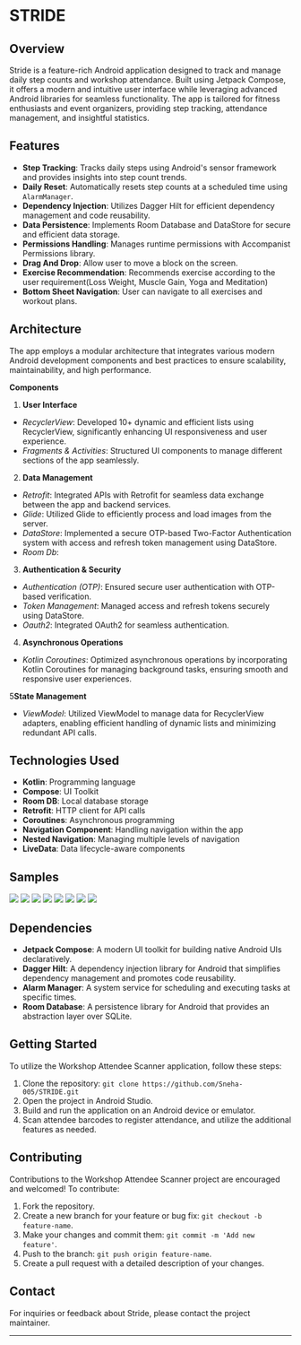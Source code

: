 # STRIDE

## Overview
Stride is a feature-rich Android application designed to track and manage daily step counts and workshop attendance. Built using Jetpack Compose, it offers a modern and intuitive user interface while leveraging advanced Android libraries for seamless functionality. The app is tailored for fitness enthusiasts and event organizers, providing step tracking, attendance management, and insightful statistics.

## Features
- **Step Tracking**: Tracks daily steps using Android's sensor framework and provides insights into step count trends.
- **Daily Reset**: Automatically resets step counts at a scheduled time using `AlarmManager`.
- **Dependency Injection**: Utilizes Dagger Hilt for efficient dependency management and code reusability.
- **Data Persistence**: Implements Room Database and DataStore for secure and efficient data storage.
- **Permissions Handling**: Manages runtime permissions with Accompanist Permissions library.
- **Drag And Drop**: Allow user to move a block on the screen.
- **Exercise Recommendation**: Recommends exercise according to the user requirement(Loss Weight, Muscle Gain, Yoga and Meditation)
- **Bottom Sheet Navigation**: User can navigate to all exercises and workout plans.

## Architecture
The app employs a modular architecture that integrates various modern Android development components and best practices to ensure scalability, maintainability, and high performance.

**Components**

1. **User Interface**
- *RecyclerView*: Developed 10+ dynamic and efficient lists using RecyclerView, significantly enhancing UI responsiveness and user experience.
- *Fragments & Activities*: Structured UI components to manage different sections of the app seamlessly.

2. **Data Management**
- *Retrofit*: Integrated APIs with Retrofit for seamless data exchange between the app and backend services.
- *Glide*: Utilized Glide to efficiently process and load images from the server.
- *DataStore*: Implemented a secure OTP-based Two-Factor Authentication system with access and refresh token management using DataStore.
- *Room Db*: 

3. **Authentication & Security**
- *Authentication (OTP)*: Ensured secure user authentication with OTP-based verification.
- *Token Management*: Managed access and refresh tokens securely using DataStore.
- *Oauth2*: Integrated OAuth2 for seamless authentication.  

4. **Asynchronous Operations**
- *Kotlin Coroutines*: Optimized asynchronous operations by incorporating Kotlin Coroutines for managing background tasks, ensuring smooth and responsive user experiences.

5**State Management**
- *ViewModel*: Utilized ViewModel to manage data for RecyclerView adapters, enabling efficient handling of dynamic lists and minimizing redundant API calls.

## Technologies Used

- **Kotlin**: Programming language
- **Compose**: UI Toolkit
- **Room DB**: Local database storage
- **Retrofit**: HTTP client for API calls
- **Coroutines**: Asynchronous programming
- **Navigation Component**: Handling navigation within the app
- **Nested Navigation**: Managing multiple levels of navigation
- **LiveData**: Data lifecycle-aware components

## Samples
<img src="app/src/main/assets/Screenshot 2025-04-16 092211.png">
<img src="app/src/main/assets/Screenshot 2025-04-16 092300.png">
<img src="app/src/main/assets/Screenshot 2025-04-16 092331.png">
<img src="app/src/main/assets/Screenshot 2025-04-16 092345.png">
<img src="app/src/main/assets/Screenshot 2025-04-16 092406.png">
<img src="app/src/main/assets/Screenshot 2025-04-16 092436.png">
<img src="app/src/main/assets/Screenshot 2025-04-16 092448.png">
<img src="app/src/main/assets/Screenshot 2025-04-16 092505.png">

## Dependencies
- **Jetpack Compose**: A modern UI toolkit for building native Android UIs declaratively.
- **Dagger Hilt**: A dependency injection library for Android that simplifies dependency management and promotes code reusability.
- **Alarm Manager**: A system service for scheduling and executing tasks at specific times.
- **Room Database**: A persistence library for Android that provides an abstraction layer over SQLite.

## Getting Started
To utilize the Workshop Attendee Scanner application, follow these steps:
1. Clone the repository: `git clone https://github.com/Sneha-005/STRIDE.git`
2. Open the project in Android Studio.
3. Build and run the application on an Android device or emulator.
4. Scan attendee barcodes to register attendance, and utilize the additional features as needed.

## Contributing
Contributions to the Workshop Attendee Scanner project are encouraged and welcomed! To contribute:
1. Fork the repository.
2. Create a new branch for your feature or bug fix: `git checkout -b feature-name`.
3. Make your changes and commit them: `git commit -m 'Add new feature'`.
4. Push to the branch: `git push origin feature-name`.
5. Create a pull request with a detailed description of your changes.

## Contact
For inquiries or feedback about Stride, please contact the project maintainer.

---

